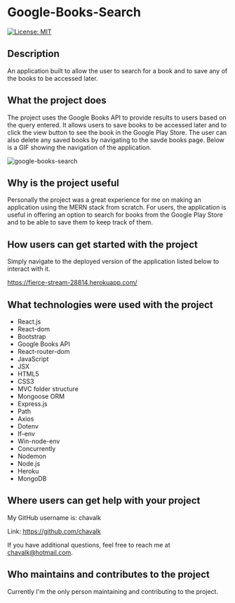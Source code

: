 # Google-Books-Search

[![License: MIT](https://img.shields.io/badge/License-MIT-yellow.svg)](https://opensource.org/licenses/MIT)

## Description

An application built to allow the user to search for a book and to save any of the books to be accessed later.

## What the project does

The project uses the Google Books API to provide results to users based on the query entered. It allows users to save books to be accessed later and to click the view button to see the book in the Google Play Store. The user can also delete any saved books by navigating to the savde books page. Below is a GIF showing the navigation of the application.

![google-books-search](./client/public/images/google-books-search.gif)

## Why is the project useful

Personally the project was a great experience for me on making an application using the MERN stack from scratch. For users, the application is useful in offering an option to search for books from the Google Play Store and to be able to save them to keep track of them.

## How users can get started with the project

Simply navigate to the deployed version of the application listed below to interact with it.

https://fierce-stream-28814.herokuapp.com/

## What technologies were used with the project

* React.js
* React-dom
* Bootstrap
* Google Books API
* React-router-dom
* JavaScript
* JSX
* HTML5
* CSS3
* MVC folder structure
* Mongoose ORM
* Express.js
* Path
* Axios
* Dotenv
* If-env
* Win-node-env
* Concurrently
* Nodemon
* Node.js
* Heroku
* MongoDB

## Where users can get help with your project

My GitHub username is: chavalk

Link: https://github.com/chavalk

If you have additional questions, feel free to reach me at chavalk@hotmail.com.

## Who maintains and contributes to the project

Currently I'm the only person maintaining and contributing to the project.